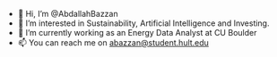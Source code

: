 - 👋 Hi, I’m @AbdallahBazzan
- 👀 I’m interested in Sustainability, Artificial Intelligence and Investing. 
- 🌱 I’m currently working as an Energy Data Analyst at CU Boulder
- 📫 You can reach me on abazzan@student.hult.edu

<!---
AbdallahBazzan/AbdallahBazzan is a ✨ special ✨ repository because its `README.md` (this file) appears on your GitHub profile.
You can click the Preview link to take a look at your changes.
--->
